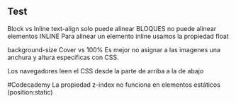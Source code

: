 ## Test

Block vs Inline
text-align solo puede alinear BLOQUES no puede alinear elementos INLINE
Para alinear un elemento inline usamos la propiedad float

background-size Cover vs 100%
Es mejor no asignar a las imagenes una anchura y altura especificas con CSS.

Los navegadores leen el CSS desde la parte de arriba a la de abajo


#Codecademy
La propiedad z-index no funciona en elementos estáticos (position:static)
